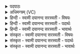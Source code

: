 <details><summary>पदपाठः</summary>

येषा॑म्। अ॒ध्येतीत्य॑धि॒ऽएति॑। प्र॒वस॒न्निति॑ प्र॒ऽवस॑न्। येषु॑। सौ॒म॒न॒सः। ब॒हुः। गृ॒हान्। उप॑। ह्व॒या॒म॒हे॒। ते। नः॒। जा॒न॒न्तु॒। जा॒न॒तः। ४२।
</details>

<details><summary>अधिमन्त्रम् (VC)</summary>

- वास्तुपतिरग्निर्देवता
- शंयुर्ऋषिः
- अनुष्टुप्
- गान्धारः
</details>

<details><summary>हिन्दी - स्वामी दयानन्द सरस्वती  - विषयः</summary>

फिर वह गृहस्थाश्रम कैसा है, इस विषय का उपदेश अगले मन्त्र में कहा है ॥
</details>

<details><summary>हिन्दी - स्वामी दयानन्द सरस्वती  - पदार्थः</summary>

पदार्थान्वयभाषाः -  (प्रवसन्) प्रवास करता हुआ अतिथि (येषाम्) जिन गृहस्थों का (अध्येति) स्मरण करता वा (येषु) जिन गृहस्थों में (बहुः) अधिक (सौमनसः) प्रीतिभाव है, उन (गृहान्) गृहस्थों का हम अतिथि लोग (उपह्वयामहे) नित्यप्रति प्रशंसा करते हैं, जो प्रीति रखनेवाले गृहस्थ लोग हैं (ते) वे (जानतः) जानते हुए (नः) हम धार्मिक अतिथि लोगों को (जानन्तु) यथावत् जानें ॥४२॥
</details>

<details><summary>हिन्दी - स्वामी दयानन्द सरस्वती  - भावार्थः</summary>

भावार्थभाषाः -  गृहस्थों को सब धार्मिक अतिथि लोगों के वा अतिथि लोगों को गृहस्थों के साथ अत्यन्त प्रीति रखनी चाहिये और दुष्टों के साथ नहीं। तथा उन विद्वानों के सङ्ग से परस्पर वार्त्तालाप कर विद्या की उन्नति करनी चाहिये और जो परोपकार करनेवाले विद्वान् अतिथि लोग हैं, उनकी सेवा गृहस्थों को निरन्तर करनी चाहिये औरों की नहीं ॥४२॥
</details>

<details><summary>संस्कृत - स्वामी दयानन्द सरस्वती  - विषयः</summary>

पुनस्ते गृहाश्रमिणः कीदृशाः सन्तीत्युपदिश्यते ॥
</details>

<details><summary>संस्कृत - स्वामी दयानन्द सरस्वती  - पदार्थः</summary>

पदार्थान्वयभाषाः -  प्रवसन्नतिथिर्येषामध्येति येषु बहुः सौमनसोऽस्ति। तान् गृहस्थान् वयमतिथय उपह्वयामहे। ये सुहृदो गृहस्थास्ते जानतो नोऽस्मानतिथीन् जानन्तु ॥४२॥
</details>

<details><summary>संस्कृत - स्वामी दयानन्द सरस्वती  - भावार्थः</summary>

भावार्थभाषाः -  गृहस्थैः सर्वैर्धार्मिकैर्विद्वद्भिरतिथिभिः सह गृहस्थैः सहातिथिभिश्चात्यन्तः सुहृद्भावो रक्षणीयो नैव दुष्टैः सह, तेषां सङ्गे परस्परं संलापं कृत्वा विद्योन्नतिः कार्या। ये परोपकारिणो विद्वांसोऽतिथयः सन्ति, तेषां गृहस्थैर्नित्यं सेवा कार्या नेतरेषामिति ॥४२॥
</details>